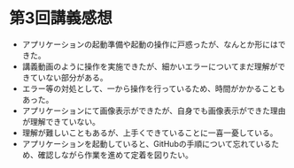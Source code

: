 # 第3回講義感想

+ アプリケーションの起動準備や起動の操作に戸惑ったが、なんとか形にはできた。
+ 講義動画のように操作を実施できたが、細かいエラーについてまだ理解ができていない部分がある。
+ エラー等の対処として、一から操作を行っているため、時間がかかることもあった。
+ アプリケーションにて画像表示ができたが、自身でも画像表示ができた理由が理解できていない。
+ 理解が難しいこともあるが、上手くできていることに一喜一憂している。
+ アプリケーションを起動していると、GitHubの手順について忘れているため、確認しながら作業を進めて定着を図りたい。